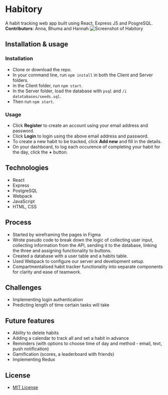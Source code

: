 # Habitory
A habit tracking web app built using React, Express JS and PosgreSQL.
**Contributors**: Anna, Bhuma and Hannah
![Screenshot of Habitory](https://i.imgur.com/Fqy4Vsp.png)


## Installation & usage
### Installation
- Clone or download the repo.
- In your command line, run `npm install` in both the Client and Server folders.
- In the Client folder, run `npm start`.
- In the Server folder, load the database with `psql` and `/i datatabases/seeds.sql`.
- Then run `npm start`.
### Usage
- Click **Register** to create an account using your email address and password.
- Click **Login** to login using the above email address and password.
- To create a new habit to be tracked, click **Add new** and fill in the details.
- On your dashboard, to log each occurence of completing your habit for the day, click the **+** button.

## Technologies
- React
- Express
- PostgreSQL
- Webpack
- JavaScript
- HTML, CSS

## Process
- Started by wireframing the pages in Figma
- Wrote pseudo code to break down the logic of collecting user input, collecting information from the API, sending it to the database, linking the three and assigning functionality to buttons.
- Created a database with a user table and a habits table.
- Used Webpack to configure our server and development setup.
- Compartmentalised habit tracker functionality into separate components for clarity and ease of teamwork.

## Challenges
- Implementing login authentication
- Predicting length of time certain tasks will take

## Future features
- Ability to delete habits
- Adding a calendar to track all and set a habit in advance
- Reminders (with options to choose time of day and method - email, text, push notification)
- Gamification (scores, a leaderboard with friends)
- Implementing Redux

## License
- [MIT License](https://opensource.org/licenses/mit-license.php)
